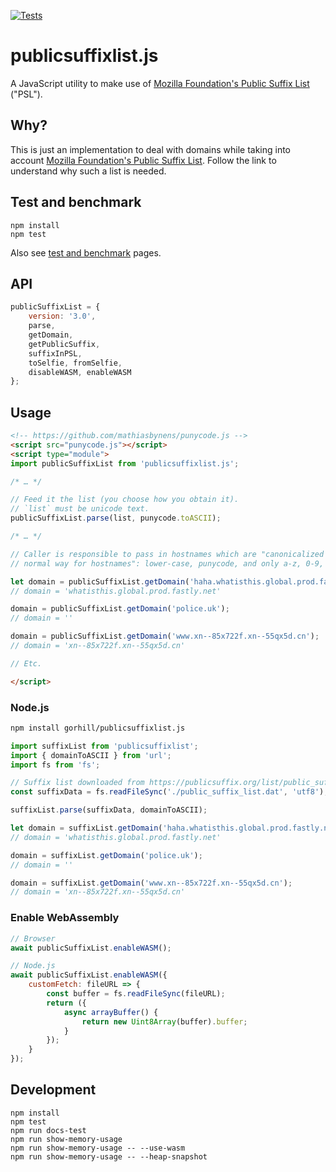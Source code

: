 [![Tests](https://github.com/gorhill/publicsuffixlist.js/actions/workflows/tests.yml/badge.svg)](https://github.com/gorhill/publicsuffixlist.js/actions/workflows/tests.yml)

# publicsuffixlist.js

A JavaScript utility to make use of [Mozilla Foundation's Public Suffix
List](http://publicsuffix.org) ("PSL").

## Why?

This is just an implementation to deal with domains while taking into account
[Mozilla Foundation's Public Suffix List](http://publicsuffix.org). Follow
the link to understand why such a list is needed.

## Test and benchmark

```
npm install
npm test
```

Also see [test and benchmark](https://gorhill.github.io/publicsuffixlist.js/) pages.

## API
```js
publicSuffixList = {
    version: '3.0',
    parse,
    getDomain,
    getPublicSuffix,
    suffixInPSL,
    toSelfie, fromSelfie,
    disableWASM, enableWASM
};
```
## Usage

```html
<!-- https://github.com/mathiasbynens/punycode.js -->
<script src="punycode.js"></script>
<script type="module">
import publicSuffixList from 'publicsuffixlist.js';

/* … */

// Feed it the list (you choose how you obtain it).
// `list` must be unicode text.
publicSuffixList.parse(list, punycode.toASCII);

/* … */

// Caller is responsible to pass in hostnames which are "canonicalized in the
// normal way for hostnames": lower-case, punycode, and only a-z, 0-9, -, .

let domain = publicSuffixList.getDomain('haha.whatisthis.global.prod.fastly.net');
// domain = 'whatisthis.global.prod.fastly.net'

domain = publicSuffixList.getDomain('police.uk');
// domain = ''

domain = publicSuffixList.getDomain('www.xn--85x722f.xn--55qx5d.cn');
// domain = 'xn--85x722f.xn--55qx5d.cn'

// Etc.

</script>
```

### Node.js

```sh
npm install gorhill/publicsuffixlist.js
```
```js
import suffixList from 'publicsuffixlist';
import { domainToASCII } from 'url';
import fs from 'fs';

// Suffix list downloaded from https://publicsuffix.org/list/public_suffix_list.dat
const suffixData = fs.readFileSync('./public_suffix_list.dat', 'utf8');

suffixList.parse(suffixData, domainToASCII);

let domain = suffixList.getDomain('haha.whatisthis.global.prod.fastly.net');
// domain = 'whatisthis.global.prod.fastly.net'

domain = suffixList.getDomain('police.uk');
// domain = ''

domain = suffixList.getDomain('www.xn--85x722f.xn--55qx5d.cn');
// domain = 'xn--85x722f.xn--55qx5d.cn'

```

### Enable WebAssembly

```js
// Browser
await publicSuffixList.enableWASM();

// Node.js
await publicSuffixList.enableWASM({
    customFetch: fileURL => {
        const buffer = fs.readFileSync(fileURL);
        return ({
            async arrayBuffer() {
                return new Uint8Array(buffer).buffer;
            }
        });
    }
});
```

## Development

```
npm install
npm test
npm run docs-test
npm run show-memory-usage
npm run show-memory-usage -- --use-wasm
npm run show-memory-usage -- --heap-snapshot
```
